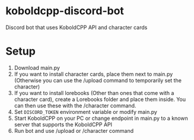 # koboldcpp-discord-bot
Discord bot that uses KoboldCPP API and character cards

# Setup
1. Download main.py
2. If you want to install character cards, place them next to main.py (Otherwise you can use the /upload command to temporarily set the character)
3. If you want to install lorebooks (Other than ones that come with a character card), create a Lorebooks folder and place them inside. You can then use these with the /character command.
4. Set `DISCORD_TOKEN` environment variable or modify main.py
5. Start KoboldCPP on your PC or change endpoint in main.py to a known server that supports the KoboldCPP API
6. Run bot and use /upload or /character command
